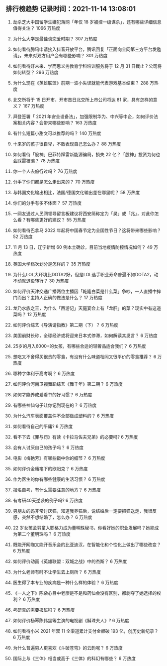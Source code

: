 
## 排行榜趋势 记录时间：2021-11-14 13:08:01
  
  1. 劫杀芝大中国留学生嫌犯落网「年仅 18 岁被控一级谋杀」，还有哪些详细信息值得关注？ 1066 万热度
    
  2. 为什么大学是最佳谈恋爱时期？ 307 万热度
    
  3. 如何看待腾讯申请接入抖音开放平台，腾讯回复「正面向全网第三方平台发邀请」，未来对双方用户会有哪些影响？ 301 万热度
    
  4. 如何看待好未来、学而思义务教育学科培训服务将于 12 月 31 日截止？公司将如何转型？ 296 万热度
    
  5. 为什么现在《英雄联盟》前期一波小失误就能代表游戏基本结束？ 288 万热度
    
  6. 北交所将于 15 日开市，开市首日北交所上市公司将达 81 家，具有怎样的意义？ 167 万热度
    
  7. 拜登签署「 2021 年安全设备法」，加强限制华为、中兴等中企，如何评价法案相关内容？会带来哪些影响？ 163 万热度
    
  8. 有什么短篇小甜文可以推荐的吗？ 140 万热度
    
  9. 十来岁的孩子很自卑，不敢表现自己怎么办？ 88 万热度
    
  10. 如何看待「股神」巴菲特踩雷新能源骗局，损失 22 亿？「股神」投资为何也会踩雷被骗？ 78 万热度
    
  11. 你一个人去旅行过吗？ 76 万热度
    
  12. 分手了你们都是怎么走出来的？ 70 万热度
    
  13. 与韩国文化输出相比，法国/德国文化输出差在哪里呢？ 58 万热度
    
  14. 你们的分手有多不体面？ 57 万热度
    
  15. 一网友通过人民网领导留言板建议将西安简称定为「昊」或「兆」，对此你怎么看？有哪些更好的建议？ 55 万热度
    
  16. 如何看待巴拿马 2022 年起将中国春节定为全国性节日？这将带来哪些影响？ 52 万热度
    
  17. 11 月 13 日，辽宁新增 60 例本土确诊，目前当地疫情防控情况如何？ 49 万热度
    
  18. 英国大学档次划分是怎样的？ 35 万热度
    
  19. 为什么LOL大环境比DOTA2好，但是LOL选手职业寿命普遍不如DOTA2，动不动就退役转行？ 30 万热度
    
  20. 如何评价天津交通广播两位主播因「乾隆白菜是什么菜」争吵，一人直播中摔门而出？主持人正确的做法是什么？ 17 万热度
    
  21. 龙乃水族之王，为什么「西游记」天庭宴会上有「龙肝」的菜？现实中有这道菜吗？ 12 万热度
    
  22. 如何评价综艺《导演请指教》第二期（下）？ 6 万热度
    
  23. 美国前财长称，全球经济或将迎来日本式停滞，如何解读其发言？ 6 万热度
    
  24. 25岁的月入6000+的女孩，有哪些合适的轻奢品适合我们？ 6 万热度
    
  25. 想吃又不舍得买很贵的零食，有没有什么味道相同又很平价的零食推荐？ 6 万热度
    
  26. 哪种字体利于高考啊？ 6 万热度
    
  27. 如何评价河南卫视舞蹈综艺《舞千年》第二期？ 6 万热度
    
  28. 如何才能养成爱看书的好习惯？ 6 万热度
    
  29. 有哪些神仙句子让你记到现在的？ 6 万热度
    
  30. 为什么汽车表面覆盖件不全部做成塑料的？ 6 万热度
    
  31. 如何看待自己的平庸? 6 万热度
    
  32. 看不下去《罪与罚》有读《卡拉马佐夫兄弟》的必要吗? 6 万热度
    
  33. 会有人讨厌自己的孩子吗？ 6 万热度
    
  34. 电影《梅艳芳》有哪些戳中你的细节？ 6 万热度
    
  35. 如何评价金庸笔下的欧阳克？ 6 万热度
    
  36. 作为医生的你有哪些健康的生活习惯？ 6 万热度
    
  37. 报名自考，有什么需要注意的地方？ 6 万热度
    
  38. 有考研40天逆袭的例子吗? 6 万热度
    
  39. 男朋友的妈非常讨厌猫，知道我养猫后，说结婚后一定要把猫送走，我很反感，突然不想结婚了，怎么办？ 6 万热度
    
  40. 22 岁女孩孟羽童入职格力成为董明珠秘书，你看好她的职业发展吗？她能成为第二个董明珠吗？ 6 万热度
    
  41. 既能开网咖又能开音乐会的比亚迪汉，在智能化和个性化上做出了哪些改变？ 6 万热度
    
  42. 如何评价动画《英雄联盟：双城之战》中的杰斯？ 6 万热度
    
  43. 为什么老师有时不让学生去上厕所？ 6 万热度
    
  44. 医生得了本专业的疾病是一种什么样的体验？ 6 万热度
    
  45. 《一人之下》陈朵心目中老廖是不是和药仙会没有区别，都剥夺了她选择的权利？ 6 万热度
    
  46. 考研真的需要报班吗？ 6 万热度
    
  47. 如何评价杨幂陈伟霆等主演的电视剧《斛珠夫人》? 6 万热度
    
  48. 如何看待小米 2021  年双 11 全渠道累计支付金额破 193 亿，创历史新纪录？ 6 万热度
    
  49. 为什么普遍男人更喜欢《斗破苍穹》的云韵呢？ 6 万热度
    
  50. 国际上与《三体》相当或高于《三体》的科幻有哪些？ 6 万热度
    